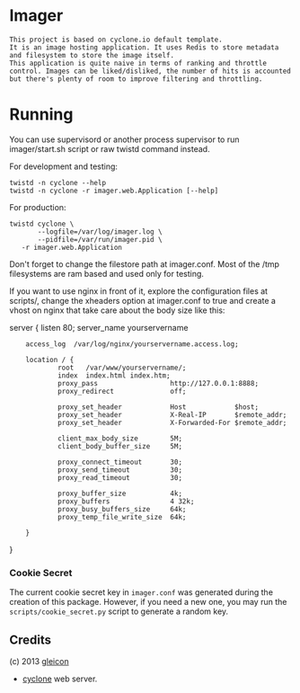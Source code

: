 # Imager

	This project is based on cyclone.io default template.
    It is an image hosting application. It uses Redis to store metadata and filesystem to store the image itself.
    This application is quite naive in terms of ranking and throttle control. Images can be liked/disliked, the number of hits is accounted but there's plenty of room to improve filtering and throttling.

# Running

You can use supervisord or another process supervisor to run imager/start.sh script or raw twistd command instead.

For development and testing:

    twistd -n cyclone --help
    twistd -n cyclone -r imager.web.Application [--help]

For production:

    twistd cyclone \
    	   --logfile=/var/log/imager.log \
    	   --pidfile=/var/run/imager.pid \
	   -r imager.web.Application

Don't forget to change the filestore path at imager.conf. Most of the /tmp filesystems are ram based and used only for testing.

If you want to use nginx in front of it, explore the configuration files at scripts/, change the xheaders option at imager.conf to true and create a vhost on nginx that take care about the body size like this:

server {
        listen   80;
        server_name  yourservername

        access_log  /var/log/nginx/yourservername.access.log;

        location / {
                root   /var/www/yourservername/;
                index  index.html index.htm;
                proxy_pass                  http://127.0.0.1:8888;
                proxy_redirect              off;

                proxy_set_header            Host            $host;
                proxy_set_header            X-Real-IP       $remote_addr;
                proxy_set_header            X-Forwarded-For $remote_addr;

                client_max_body_size        5M;
                client_body_buffer_size     5M;

                proxy_connect_timeout       30;
                proxy_send_timeout          30;
                proxy_read_timeout          30;

                proxy_buffer_size           4k;
                proxy_buffers               4 32k;
                proxy_busy_buffers_size     64k;
                proxy_temp_file_write_size  64k;

        }

}


### Cookie Secret

The current cookie secret key in ``imager.conf`` was generated during the
creation of this package. However, if you need a new one, you may run the
``scripts/cookie_secret.py`` script to generate a random key.

## Credits

(c) 2013 
  [gleicon](http://blog.7co.cc)
- [cyclone](http://github.com/fiorix/cyclone) web server.
